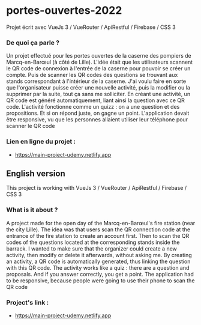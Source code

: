 # portes-ouvertes-2022

Projet écrit avec VueJs 3 / VueRouter / ApiRestful / Firebase / CSS 3

### De quoi ça parle ?
Un projet effectué pour les portes ouvertes de la caserne des pompiers de Marcq-en-Barœul (à côté de Lille). L'idée était que les utilisateurs scannent le QR code de connexion à l'entrée de la caserne pour pouvoir se créer un compte. Puis de scanner les QR codes des questions se trouvant aux stands correspondant à l'intérieur de la caserne. J'ai voulu faire en sorte que l'organisateur puisse créer une nouvelle activité, puis la modifier ou la supprimer par la suite, tout ça sans me solliciter. En créant une activité, un QR code est généré automatiquement, liant ainsi la question avec ce QR code. L'activité fonctionne comme un quizz : on a une question et des propositions. Et si on répond juste, on gagne un point. L'application devait être responsive, vu que les personnes allaient utiliser leur téléphone pour scanner le QR code

### Lien en ligne du projet :
- https://main-project-udemy.netlify.app

## English version

This project is working with VueJs 3 / VueRouter / ApiRestful / Firebase / CSS 3

### What is it about ?
A project made for the open day of the Marcq-en-Barœul's fire station (near the city Lille). The idea was that users scan the QR connection code at the entrance of the fire station to create an account first. Then to scan the QR codes of the questions located at the corresponding stands inside the barrack. I wanted to make sure that the organizer could create a new activity, then modify or delete it afterwards, without asking me. By creating an activity, a QR code is automatically generated, thus linking the question with this QR code. The activity works like a quiz : there are a question and proposals. And if you answer correctly, you get a point. The application had to be responsive, because people were going to use their phone to scan the QR code

### Project's link :
- https://main-project-udemy.netlify.app
